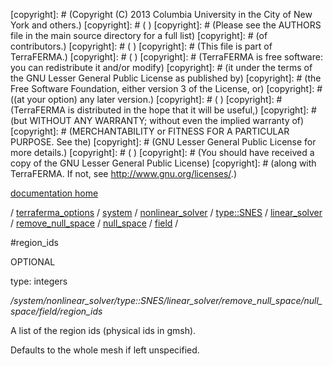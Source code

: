 [copyright]: # (Copyright (C) 2013 Columbia University in the City of New York and others.)
[copyright]: # ( )
[copyright]: # (Please see the AUTHORS file in the main source directory for a full list)
[copyright]: # (of contributors.)
[copyright]: # ( )
[copyright]: # (This file is part of TerraFERMA.)
[copyright]: # ( )
[copyright]: # (TerraFERMA is free software: you can redistribute it and/or modify)
[copyright]: # (it under the terms of the GNU Lesser General Public License as published by)
[copyright]: # (the Free Software Foundation, either version 3 of the License, or)
[copyright]: # ((at your option) any later version.)
[copyright]: # ( )
[copyright]: # (TerraFERMA is distributed in the hope that it will be useful,)
[copyright]: # (but WITHOUT ANY WARRANTY; without even the implied warranty of)
[copyright]: # (MERCHANTABILITY or FITNESS FOR A PARTICULAR PURPOSE. See the)
[copyright]: # (GNU Lesser General Public License for more details.)
[copyright]: # ( )
[copyright]: # (You should have received a copy of the GNU Lesser General Public License)
[copyright]: # (along with TerraFERMA. If not, see <http://www.gnu.org/licenses/>.)

[documentation home](Documentation)

/ [terraferma_options](../../../../../../../../terraferma_options.md) / [system](../../../../../../../system.md) / [nonlinear_solver](../../../../../../nonlinear_solver.md) / [type::SNES](../../../../../type__SNES.md) / [linear_solver](../../../../linear_solver.md) / [remove_null_space](../../../remove_null_space.md) / [null_space](../../null_space.md) / [field](../field.md) /

#region_ids

OPTIONAL 

type: integers

*/system/nonlinear_solver/type::SNES/linear_solver/remove_null_space/null_space/field/region_ids*

A list of the region ids (physical ids in gmsh).

Defaults to the whole mesh if left unspecified.

[autogenerated]: # (This file was automatically generated from the schema file:/home/cwilson/repos/github/TerraFERMA/TerraFERMA/buckettools/schemas/solvers.rng.)

